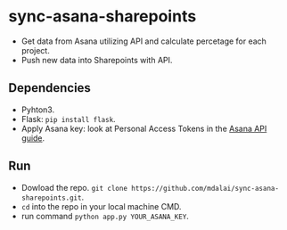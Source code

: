 # sync-asana-sharepoints
- Get data from Asana utilizing API and calculate percetage for each project.
- Push new data into Sharepoints with API.

## Dependencies
- Pyhton3.
- Flask: `pip install flask`.
- Apply Asana key: look at Personal Access Tokens in the [Asana API guide](https://asana.com/guide/help/api/api).

## Run
- Dowload the repo. `git clone https://github.com/mdalai/sync-asana-sharepoints.git`.
- `cd` into the repo in your local machine CMD.
- run command `python app.py YOUR_ASANA_KEY`.
